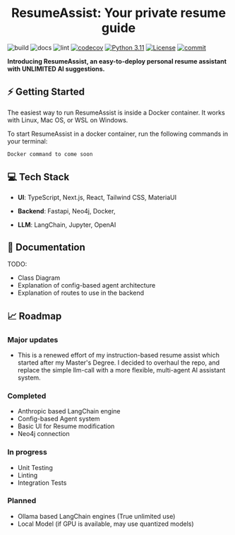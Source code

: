 

<!-- PROJECT LOGO -->
<div>
  <h1 align="center">ResumeAssist: Your private resume guide </h1>
<div>
  
![build](https://github.com/criss-wang/dpai/workflows/build/badge.svg) 
![docs](https://github.com/criss-wang/dpai/workflows/docs/badge.svg) 
![lint](https://github.com/criss-wang/dpai/workflows/lint/badge.svg)
[![codecov](https://codecov.io/gh/Criss-Wang/dpai/graph/badge.svg?token=D73VGZR7NN)](https://codecov.io/gh/Criss-Wang/dpai)
[![Python 3.11](https://img.shields.io/badge/python-3.11-blue.svg)](https://www.python.org/downloads/release/python-3110/)
[![License](https://img.shields.io/badge/License-Apache_2.0-blue.svg)](https://opensource.org/licenses/Apache-2.0)
[![commit](https://img.shields.io/github/last-commit/criss-wang/dpai)](https://github.com/criss-wang/dpai/commits/master)

**Introducing ResumeAssist, an easy-to-deploy personal resume assistant with UNLIMITED AI suggestions.**


## ⚡ Getting Started
The easiest way to run ResumeAssist is inside a Docker container. It works with Linux, Mac OS, or WSL on Windows.

To start ResumeAssist in a docker container, run the following commands in your terminal:

```bash
Docker command to come soon
```

## 💻 Tech Stack
- **UI**: TypeScript, Next.js, React, Tailwind CSS, MateriaUI

- **Backend**: Fastapi, Neo4j, Docker, 

- **LLM**: LangChain, Jupyter, OpenAI

## 🚀 Documentation

TODO:
- Class Diagram
- Explanation of config-based agent architecture
- Explanation of routes to use in the backend

## 📈 Roadmap
### Major updates
- This is a renewed effort of my instruction-based resume assist which started after my Master's Degree. I decided to overhaul the repo, and replace the simple llm-call with a more flexible, multi-agent AI assistant system.
### Completed
- Anthropic based LangChain engine
- Config-based Agent system
- Basic UI for Resume modification
- Neo4j connection
### In progress
- Unit Testing
- Linting
- Integration Tests
### Planned
- Ollama based LangChain engines (True unlimited use)
- Local Model (if GPU is available, may use quantized models)


